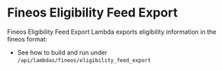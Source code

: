 # Fineos Eligibility Feed Export

Fineos Eligibility Feed Export Lambda exports eligibility information in the fineos format:

- See how to build and run under `/api/lambdas/fineos/eligibility_feed_export`
